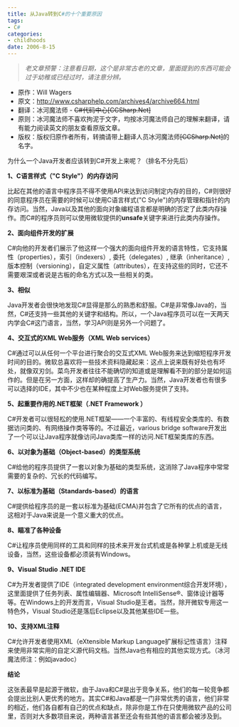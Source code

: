 ```yaml
---
title: 从Java转到C#的十个重要原因
tags:
- C#
categories:
- childhoods
date: 2006-8-15
---
```


> *老文章预警：注意看日期，这个是非常古老的文章，里面提到的东西可能会过于幼稚或已经过时，请注意分辨。*

* 原作：Will Wagers
* 原文：<http://www.csharphelp.com/archives4/archive664.html>
* 翻译：冰河魔法师 - ~~C\#代码中心[CCSharp.Net]~~
* 原则：冰河魔法师不喜欢拘泥于文字，均按冰河魔法师自己的理解来翻译，请有能力阅读英文的朋友查看原版文章。
* 版权：版权归原作者所有，转摘请带上翻译人员冰河魔法师~~[CCSharp.Net]~~的名字。

为什么一个Java开发者应该转到C\#开发上来呢？（排名不分先后）

**1、C语言样式（"C Style"）的内存访问**

比起在其他的语言中程序员不得不使用API来达到访问制定内存的目的，C\#则很好的同意程序员在需要的时候可以使用C语言样式("C Style")的内存管理和指针的内存访问。当然，Java以及其他的面向对象编程语言都是明确的否定了此类内存操作。而C\#的程序员则可以使用微软提供的**unsafe**关键字来进行此类内存操作。

**2、面向组件开发的扩展**

C\#向他的开发者们展示了他这样一个强大的面向组件开发的语言特性，它支持属性（properties），索引（indexers）, 委托（delegates）, 继承（inheritance）,版本控制（versioning），自定义属性（attributes），在支持这些的同时，它还不需要艰深或者说是古板的命名方式以及一些相关的类。

**3、相似**

Java开发者会很快地发现C\#显得是那么的熟悉和舒服。C\#是非常像Java的，当然，C\#还支持一些其他的关键字和结构。所以，一个Java程序员可以在一天两天内学会C\#这门语言，当然，学习API则是另外一个问题了。

**4、交互式的XML Web服务（XML Web services）**

C\#通过可以从任何一个平台进行聚合的交互式XML Web服务来达到缩短程序开发时间的目的。微软总喜欢将一些技术资料隐藏起来：这点上说来既有好处也有坏处，就像双刃剑。菜鸟开发者往往不能确切的知道或是理解看不到的部分是如何运作的。但是在另一方面，这样却的确提高了生产力。当然，Java开发者也有很多可以选择的IDE，其中不少也在某种程度上对Web服务提供了支持。

**5、起重要作用的.NET框架（.NET Framework ）**

C\#开发者可以很轻松的使用.NET框架——一个丰富的、有线程安全类库的、有数据访问类的、有网络操作类等等的。不过最近，various bridge software开发出了一个可以让Java程序就像访问Java类库一样的访问.NET框架类库的东西。

**6、以对象为基础（Object-based）的类型系统**

C\#给他的程序员提供了一套以对象为基础的类型系统，这消除了Java程序中常常需要的复杂的、冗长的代码编写。

**7、以标准为基础（Standards-based）的语言**

C\#提供给程序员的是一套以标准为基础(ECMA)并包含了它所有的优点的语言，这相对于Java来说是一个意义重大的优点。

**8、瞄准了各种设备**

C\#让程序员使用同样的工具和同样的技术来开发台式机或是各种掌上机或是无线设备，当然，这些设备都必须装有Windows。

**9、Visual Studio .NET IDE**

C\#为开发者提供了IDE（integrated development environment综合开发环境），这里面提供了任务列表、属性编辑器、Microsoft IntelliSense®、窗体设计器等等。在Windows上的开发而言，Visual Studio是王者。当然，除开微软专用这一特色外，Visual Studio还是落后Eclipse以及其他某些IDE一些。

**10、支持XML注释**

C\#允许开发者使用XML（eXtensible Markup Language扩展标记性语言）注释来使用非常实用的自定义源代码文档。当然Java也有相应的其他实现方式。（冰河魔法师注：例如javadoc）

**结论**

这张表最早是起源于微软，由于Java和C\#是出于竞争关系，他们的每一轮竞争都会提出比别人更优秀的地方。其实C\#和Java都是一门非常优秀的语言，他们非常的相近，他们各自都有自己的优点和缺点，除非你是工作在只使用微软产品的公司里，否则对大多数项目来说，两种语言甚至还会有些其他的语言都会被涉及到。

